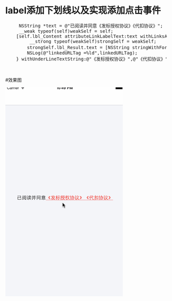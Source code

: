 # label添加下划线以及实现添加点击事件


<pre>
     NSString *text = @"已阅读并同意《发标授权协议》《代扣协议》";
     __weak typeof(self)weakSelf = self;
    [self.lbl_Content attributeLinkLabelText:text withLinksAttribute:nil  withActiveLinkAttributes:nil      withLinkClickCompleteHandler:^(NSInteger linkedURLTag) {
         __strong typeof(weakSelf)strongSelf = weakSelf;
        strongSelf.lbl_Result.text = [NSString stringWithFormat:@"当前点击的tag%ld",linkedURLTag];
        NSLog(@"linkedURLTag =%ld",linkedURLTag); 
    } withUnderLineTextString:@"《发标授权协议》",@"《代扣协议》",nil];
    

</pre>


#效果图

![Image](https://github.com/KBvsMJ/EBTCustomAttributeLabel/blob/master/demogif/1.gif)
